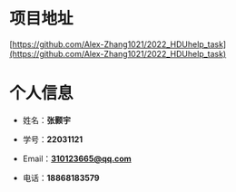 # 项目地址

[https://github.com/Alex-Zhang1021/2022_HDUhelp_task](https://github.com/Alex-Zhang1021/2022_HDUhelp_task)

# 个人信息

- 姓名：**张颢宇**

- 学号：**22031121**

- Email：**310123665@qq.com**

- 电话：**18868183579**

